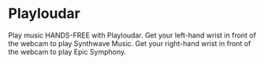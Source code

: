 # Playloudar
Play music HANDS-FREE with Playloudar. Get your left-hand wrist in front of the webcam to play Synthwave Music. Get your right-hand wrist in front of the webcam to play Epic Symphony. 
